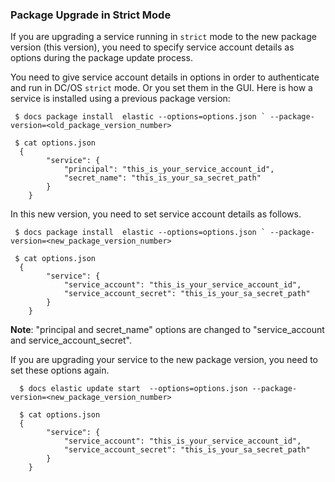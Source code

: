 ### Package Upgrade in Strict Mode

If you are upgrading a service running in `strict` mode to the new package version (this version), you need to specify service account details as options during the package update process.


You need to give service account details in options in order to authenticate and run in DC/OS `strict` mode. Or you set them in the GUI. Here is how a service is installed using a previous package version:

```
 $ docs package install  elastic --options=options.json ` --package-version=<old_package_version_number>

 $ cat options.json
  {
        "service": {
            "principal": "this_is_your_service_account_id",
            "secret_name": "this_is_your_sa_secret_path"
        }
    }
```

In this new version, you need to set service account details as follows. 

```
 $ docs package install  elastic --options=options.json ` --package-version=<new_package_version_number>

 $ cat options.json
  {
        "service": {
            "service_account": "this_is_your_service_account_id",
            "service_account_secret": "this_is_your_sa_secret_path"
        }
    }
```

**Note**: "principal and secret_name" options are changed to "service_account and service_account_secret".

If you are upgrading your service to the new package version, you need to set these options again.
  
```
  $ docs elastic update start  --options=options.json --package-version=<new_package_version_number>

  $ cat options.json
  {
        "service": {
            "service_account": "this_is_your_service_account_id",
            "service_account_secret": "this_is_your_sa_secret_path"
        }
    }
```


